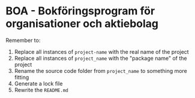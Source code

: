 # BOA - Bokföringsprogram för organisationer och aktiebolag

Remember to:

1. Replace all instances of `project-name` with the real name of the project
2. Replace all instances of `project_name` with the "package name" of the project
3. Rename the source code folder from `project_name` to something more fitting
4. Generate a lock file
5. Rewrite the `README.md`
